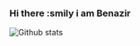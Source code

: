 ### Hi there :smily i am Benazir


![Github stats](https://github-readme-stats.vercel.app/api?username=Be-create&theme=highcontrast&show_icons=true&count_private=true)
